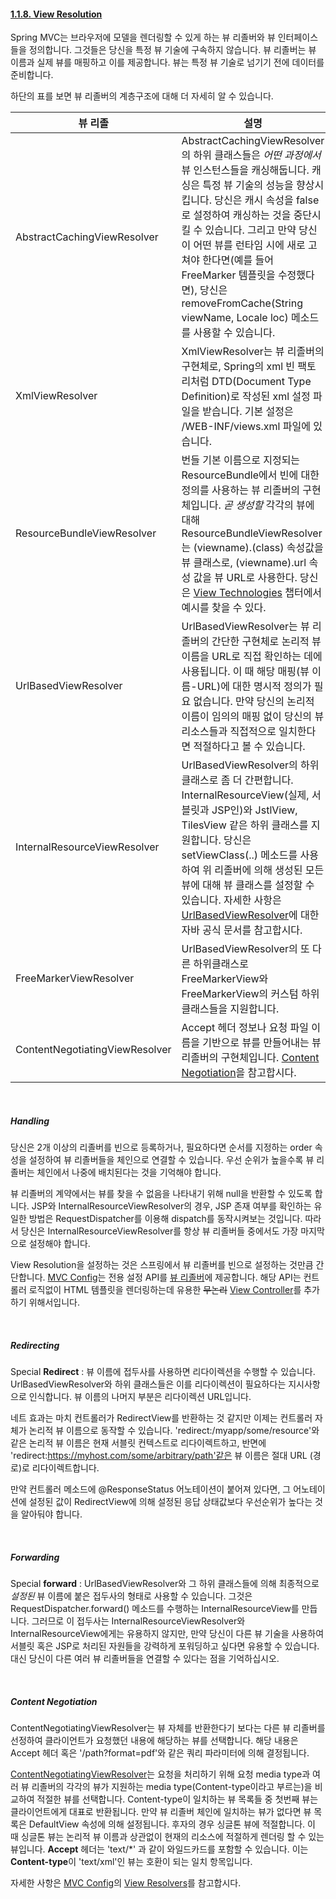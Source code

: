#### [1.1.8. View Resolution](https://docs.spring.io/spring/docs/current/spring-framework-reference/web.html#mvc-servlet-special-bean-types)
Spring MVC는 브라우저에 모델을 렌더링할 수 있게 하는 뷰 리졸버와 뷰 인터페이스들을 정의합니다. 그것들은 당신을 특정 뷰 기술에 구속하지 않습니다. 뷰 리졸버는 뷰 이름과 실제 뷰를 매핑하고 이를 제공합니다. 뷰는 특정 뷰 기술로 넘기기 전에 데이터를 준비합니다. 


하단의 표를 보면 뷰 리졸버의 계층구조에 대해 더 자세히 알 수 있습니다.



| 뷰 리졸 | 설명 |
|---|---|
| AbstractCachingViewResolver | AbstractCachingViewResolver의 하위 클래스들은 *어떤 과정에서* 뷰 인스턴스들을 캐싱해둡니다. 캐싱은 특정 뷰 기술의 성능을 향상시킵니다. 당신은 캐시 속성을 false로 설정하여 캐싱하는 것을 중단시킬 수 있습니다. 그리고 만약 당신이 어떤 뷰를 런타임 시에 새로 고쳐야 한다면(예를 들어 FreeMarker 템플릿을 수정했다면), 당신은 removeFromCache(String viewName, Locale loc) 메소드를 사용할 수 있습니다. |
| XmlViewResolver | XmlViewResolver는 뷰 리졸버의 구현체로, Spring의 xml 빈 팩토리처럼 DTD(Document Type Definition)로 작성된 xml 설정 파일을 받습니다. 기본 설정은 /WEB-INF/views.xml 파일에 있습니다. |
| ResourceBundleViewResolver | 번들 기본 이름으로 지정되는 ResourceBundle에서 빈에 대한 정의를 사용하는 뷰 리졸버의 구현체입니다. *곧 생성할* 각각의 뷰에 대해 ResourceBundleViewResolver는 (viewname).(class) 속성값을 뷰 클래스로, (viewname).url 속성 값을 뷰 URL로 사용한다. 당신은 [View Technologies](https://docs.spring.io/spring/docs/current/spring-framework-reference/web.html#mvc-view) 챕터에서 예시를 찾을 수 있다. |
| UrlBasedViewResolver | UrlBasedViewResolver는 뷰 리졸버의 간단한 구현체로 논리적 뷰 이름을 URL로 직접 확인하는 데에 사용됩니다. 이 때 해당 매핑(뷰 이름-URL)에 대한 명시적 정의가 필요 없습니다. 만약 당신의 논리적 이름이 임의의 매핑 없이 당신의 뷰 리소스들과 직접적으로 일치한다면 적절하다고 볼 수 있습니다. |
| InternalResourceViewResolver | UrlBasedViewResolver의 하위 클래스로 좀 더 간편합니다. InternalResourceView(실제, 서블릿과 JSP인)와 JstlView, TilesView 같은 하위 클래스를 지원합니다. 당신은 setViewClass(..) 메소드를 사용하여 위 리졸버에 의해 생성된 모든 뷰에 대해 뷰 클래스를 설정할 수 있습니다. 자세한 사항은 [UrlBasedViewResolver](https://docs.spring.io/spring-framework/docs/5.2.0.RELEASE/javadoc-api/org/springframework/web/reactive/result/view/UrlBasedViewResolver.html)에 대한 자바 공식 문서를 참고합시다. |
| FreeMarkerViewResolver | UrlBasedViewResolver의 또 다른 하위클래스로 FreeMarkerView와 FreeMarkerView의 커스텀 하위 클래스들을 지원합니다. |
| ContentNegotiatingViewResolver | Accept 헤더 정보나 요청 파일 이름을 기반으로 뷰를 만들어내는 뷰 리졸버의 구현체입니다. [Content Negotiation](https://docs.spring.io/spring/docs/current/spring-framework-reference/web.html#mvc-multiple-representations)을 참고합시다. |

<br>

##### Handling
당신은 2개 이상의 리졸버를 빈으로 등록하거나, 필요하다면 순서를 지정하는 order 속성을 설정하여 뷰 리졸버들을 체인으로 연결할 수 있습니다. 우선 순위가 높을수록 뷰 리졸버는 체인에서 나중에 배치된다는 것을 기억해야 합니다. 

뷰 리졸버의 계약에서는 뷰를 찾을 수 없음을 나타내기 위해 null을 반환할 수 있도록 합니다. JSP와 InternalResourceViewResolver의 경우, JSP 존재 여부를 확인하는 유일한 방법은 RequestDispatcher를 이용해 dispatch를 동작시켜보는 것입니다. 따라서 당신은 InternalResourceViewResolver를 항상 뷰 리졸버들 중에서도 가장 마지막으로 설정해야 합니다.
 
View Resolution을 설정하는 것은 스프링에서 뷰 리졸버를 빈으로 설정하는 것만큼 간단합니다.  [MVC Config]([https://docs.spring.io/spring/docs/current/spring-framework-reference/web.html#mvc-config](https://docs.spring.io/spring/docs/current/spring-framework-reference/web.html#mvc-config))는 전용 설정 API를 [뷰 리졸버](https://docs.spring.io/spring/docs/current/spring-framework-reference/web.html#mvc-config-view-resolvers)에 제공합니다. 해당 API는 컨트롤러 로직없이 HTML 템플릿을 렌더링하는데 유용한 ~~무논리~~ [View Controller](https://docs.spring.io/spring/docs/current/spring-framework-reference/web.html#mvc-config-view-controller)를 추가하기 위해서입니다.

<br>

##### Redirecting 
Special **Redirect** : 뷰 이름에 접두사를 사용하면 리다이렉션을 수행할 수 있습니다. UrlBasedViewResolver와 하위 클래스들은 이를 리다이렉션이 필요하다는 지시사항으로 인식합니다. 뷰 이름의 나머지 부분은 리다이렉션 URL입니다. 

네트 효과는 마치 컨트롤러가 RedirectView를 반환하는 것 같지만 이제는 컨트롤러 자체가 논리적 뷰 이름으로 동작할 수 있습니다. 'redirect:/myapp/some/resource'와 같은 논리적 뷰 이름은 현재 서블릿 컨텍스트로  리다이렉트하고, 반면에 'redirect:https://myhost.com/some/arbitrary/path'같은 뷰 이름은 절대 URL (경로)로 리다이렉트합니다. 

만약 컨트롤러 메소드에 @ResponseStatus 어노테이션이 붙어져 있다면, 그 어노테이션에 설정된 값이 RedirectView에 의해 설정된 응답 상태값보다 우선순위가 높다는 것을 알아둬야 합니다.

<br>

##### Forwarding
Special **forward** : UrlBasedViewResolver와 그 하위 클래스들에 의해 최종적으로 *설정된* 뷰 이름에 붙은 접두사의 형태로 사용할 수 있습니다. 
그것은  RequestDispatcher.forward() 메소드를 수행하는 InternalResourceView를 만듭니다. 그러므로 이 접두사는 InternalResourceViewResolver와 InternalResourceView에게는 유용하지 않지만, 만약 당신이 다른 뷰 기술을 사용하여 서블릿 혹은 JSP로 처리된 자원들을 강력하게 포워딩하고 싶다면 유용할 수 있습니다. 대신 당신이 다른 여러 뷰 리졸버들을 연결할 수 있다는 점을 기억하십시오.

<br>

##### Content Negotiation
ContentNegotiatingViewResolver는 뷰 자체를 반환한다기 보다는 다른 뷰 리졸버를 선정하여 클라이언트가 요청했던 내용에 해당하는 뷰를 선택합니다. 해당 내용은 Accept 헤더 혹은 '/path?format=pdf'와 같은 쿼리 파라미터에 의해 결정됩니다. 

[ContentNegotiatingViewResolver](https://docs.spring.io/spring-framework/docs/5.2.0.RELEASE/javadoc-api/org/springframework/web/servlet/view/ContentNegotiatingViewResolver.html)는 요청을 처리하기 위해 요청 media type과 여러 뷰 리졸버의 각각의 뷰가 지원하는 media type(Content-type이라고 부르는)을 비교하여 적절한 뷰를 선택합니다.
Content-type이 일치하는 뷰 목록들 중 첫번째 뷰는 클라이언트에게 대표로 반환됩니다. 만약 뷰 리졸버 체인에 일치하는 뷰가 없다면 뷰 목록은 DefaultView 속성에 의해 설정됩니다. 후자의 경우 싱글톤 뷰에 적절합니다. 이 때 싱글톤 뷰는 논리적 뷰 이름과 상관없이 현재의 리소스에 적절하게 렌더링 할 수 있는 뷰입니다.
**Accept** 헤더는 'text/*' 과 같이 와일드카드를 포함할 수 있습니다. 이는 **Content-type**이 'text/xml'인 뷰는 호환이 되는 일치 항목입니다.

자세한 사항은 [MVC Config](https://docs.spring.io/spring/docs/current/spring-framework-reference/web.html#mvc-config)의 [View Resolvers](https://docs.spring.io/spring/docs/current/spring-framework-reference/web.html#mvc-config-view-resolvers)를 참고합시다.